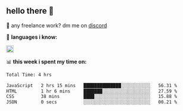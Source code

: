 ## hello there 👋

💼 any freelance work? dm me on [discord](https://discord.com/users/577571414186393661/)

🌸 **languages ​i know:**  

<img height="20" src="https://skillicons.dev/icons?i=js,ts,html,css,php,py,java&perline=50">

📊 **this week i spent my time on:**
<!--START_SECTION:waka-->

```txt
Total Time: 4 hrs

JavaScript   2 hrs 15 mins   ██████████████░░░░░░░░░░░   56.31 %
HTML         1 hr 6 mins     ███████░░░░░░░░░░░░░░░░░░   27.59 %
CSS          38 mins         ████░░░░░░░░░░░░░░░░░░░░░   15.88 %
JSON         0 secs          ░░░░░░░░░░░░░░░░░░░░░░░░░   00.21 %
```

<!--END_SECTION:waka-->
